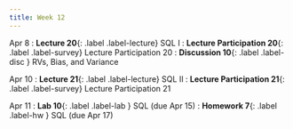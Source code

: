 ```yaml
---
title: Week 12
---
```



Apr 8
: **Lecture 20**{: .label .label-lecture} SQL I
: **Lecture Participation 20**{: .label .label-survey} Lecture Participation 20
: **Discussion 10**{: .label .label-disc } RVs, Bias, and Variance

Apr 10
: **Lecture 21**{: .label .label-lecture} SQL II
: **Lecture Participation 21**{: .label .label-survey} Lecture Participation 21
<!-- : **Exam Prep 9**{: .label .label-examprep } SQL -->

Apr 11
: **Lab 10**{: .label .label-lab } SQL (due Apr 15)
: **Homework 7**{: .label .label-hw } SQL (due Apr 17)